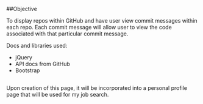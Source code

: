 ##Objective  

To display repos within GitHub and have user view commit messages within each repo.
Each commit message will allow user to view the code associated with that particular commit
message.


Docs and libraries used:

- jQuery
- API docs from GitHub 
- Bootstrap

##
Upon creation of this page, it will be incorporated into a personal profile page that 
will be used for my job search.
##
